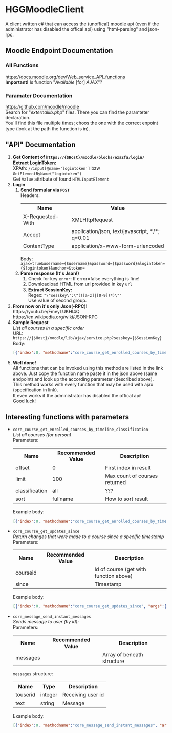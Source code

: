 # HGGMoodleClient

A client written c# that can access the (unoffical) <a href="https://moodle.org/">moodle</a> api (even if the administrator has disabled the offical api) using "html-parsing" and json-rpc.

## Moodle Endpoint Documentation
### All Functions
https://docs.moodle.org/dev/Web_service_API_functions <br/>
<b>Important!</b> Is function "<i>Available</i> [for] <i>AJAX</i>"?
### Paramater Documentation
https://github.com/moodle/moodle <br/>
Search for "<i>externallib.php</i>" file<i>s</i>. There you can find the paramteter declaration.<br/>
You'll find this file multiple times; choos the one with the correct enpoint type (look at the path the function is in).

## "API" Documentation

<ol>
  <li>
    <b>Get Content of <code>https://{$Host}/moodle/blocks/exa2fa/login/</code></b><br/>
    <b>Extract LoginToken:</b><br/>
    XPAth: <code>//input[@name='logintoken']</code> bzw <code>GetElementByName("logintoken")</code><br/>
    Get <code>Value</code> attribute of found <code>HTMLInputElement</code>
  </li>
  <li>
    <b>Login</b>
    <ol>
      <li>
        <b>Send formular via <code>POST</code></b><br/>
        Headers:
        <table>
          <tr>
            <th>Name</th>
            <th>Value</th>
          </tr>
          <tr>
            <td>X-Requested-With</td>
            <td>XMLHttpRequest</td>
          </tr>
          <tr>
            <td>Accept</td>
            <td>application/json, text/javascript, */*; q=0.01</td>
          </tr>
          <tr>
            <td>ContentType</td>
            <td>application/x-www-form-urlencoded</td>
          </tr>
        </table>
        Body:<br/>
        <code>ajax=true&username={$username}&password={$password}&logintoken={$logintoken}&anchor=&token=</code>
      </li>
      <li>
        <b>Parse response (It's Json!)</b><br/>
        <ol>
          <li>
            Check for key <code>error</code>: If error=false everything is fine!<br/>        
          </li>
          <li>
            Downloadload HTML from url provided in key <code>url</code><br/>        
          </li>
          <li>
            <b>Extract SessionKey:</b><br/>
            Regex: <code>"\"sesskey\":\"(([a-z]|[0-9])*)\""</code><br/>
            Use value of second group.
          </li>
        </ol>
      </li>
    </ol>
  </li>    
  <li>
    <b>From now on it's only Json(-RPC)!</b><br/>
    https://youtu.be/FmeyLUKHI4Q<br/>
    https://en.wikipedia.org/wiki/JSON-RPC
  </li>
  <li>
    <b>Sample Request</b><br/>
    <i>List all courses in a specific order</i><br/>
    URL:<br/>
    <code>https://{$Host}/moodle/lib/ajax/service.php?sesskey={$SessionKey}</code><br/>
    Body:<br/>
    
```json
[{"index":0, "methodname":"core_course_get_enrolled_courses_by_timeline_classification", "args" :{"offset":0,"limit":100,"classification":"all","sort":"fullname"}}]
```
    
  </li>
  <li>
    <b>Well done!</b><br/>
    All functions that can be invoked using this method are listed in the link above. Just copy the function name paste it in the json    above (same endpoint) and look up the according parameter (described above).<br/>
    This method works with every function that may be used with ajax (specification in link).<br/>
    It even works if the administrator has disabled the offical api!<br/>
    Good luck!
  </li>
</ol>
<h2>Interesting functions with parameters</h2>
<ul>
  <li>
    <code>core_course_get_enrolled_courses_by_timeline_classification</code><br/>
    <i>List all courses (for person)</i><br/>
    Parameters:<br/>
    <table>
      <tr>
        <th>Name</th>
        <th>Recommended Value</th>
        <th>Description</th>
      </tr>
      <tr>
        <td>offset</td>
        <td>0</td>
        <td>First index in result</td>
      </tr>
      <tr>
        <td>limit</td>
        <td>100</td>
        <td>Max count of courses returned</td>
      </tr>
      <tr>
        <td>classification</td>
        <td>all</td>
        <td>???</td>
      </tr>
      <tr>
        <td>sort</td>
        <td>fullname</td>
        <td>How to sort result</td>
      </tr>
    </table>
    Example body:<br/>
      
```json
[{"index":0, "methodname":"core_course_get_enrolled_courses_by_timeline_classification", "args":{"offset":0, "limit":100, "classification":"all", "sort":"fullname"}}]
```
    
  </li>
  <li>
    <code>core_course_get_updates_since</code><br/>
    <i>Return changes that were made to a course since a specific timestamp</i><br/>
    Parameters:<br/>
    <table>
      <tr>
        <th>Name</th>
        <th>Recommended Value</th>
        <th>Description</th>
      </tr>
      <tr>
        <td>courseid</td>
        <td></td>
        <td>Id of course (get with function above)</td>
      </tr>
      <tr>
        <td>since</td>
        <td></td>
        <td>Timestamp</td>
      </tr>
    </table>
    Example body:<br/>
      
```json
[{"index":0, "methodname":"core_course_get_updates_since", "args":{"courseid": 12345, "since": 1588929434}}]
```
    
  </li>
  <li>
    <code>core_message_send_instant_messages</code><br/>
    <i>Sends message to user (by id):</i><br/>
    Parameters:<br/>
    <table>
      <tr>
        <th>Name</th>
        <th>Recommended Value</th>
        <th>Description</th>
      </tr>
      <tr>
        <td>messages</td>
        <td></td>
        <td>Array of beneath structure</td>
      </tr>
    </table>
    <code>messages</code> structure:<br/>
    <table>
      <tr>
        <th>Name</th>
        <th>Type</th>
        <th>Description</th>
      </tr>
      <tr>
        <td>touserid</td>
        <td>integer</td>
        <td>Receiving user id</td>
      </tr>
      <tr>
        <td>text</td>
        <td>string</td>
        <td>Message</td>
      </tr>
    </table>
    Example body:<br/>
      
```json
[{"index":0, "methodname":"core_message_send_instant_messages", "args":{"messages":[{"touserid": 12345, "text": "Bye World!" }]}}]
```
    
  </li>
</ul>
